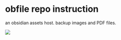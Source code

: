 # obfile repo instruction
an obsidian assets host.
backup images and PDF files.

![](https://testingcf.jsdelivr.net/gh/jarlin8/obfile@main/obsidian插件推荐.jpg)
